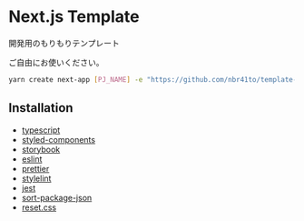 # Next.js Template

開発用のもりもりテンプレート

ご自由にお使いください。

```sh
yarn create next-app [PJ_NAME] -e "https://github.com/nbr41to/template-next"
```

## Installation

- [typescript](https://www.typescriptlang.org/)
- [styled-components](https://styled-components.com/)
- [storybook](https://storybook.js.org/)
- [eslint](https://eslint.org/)
- [prettier](https://prettier.io/)
- [stylelint](https://stylelint.io/)
- [jest](https://jestjs.io/)
- [sort-package-json](https://npmjs.com/package/sort-package-json)
- [reset.css](https://elad2412.github.io/the-new-css-reset/)

